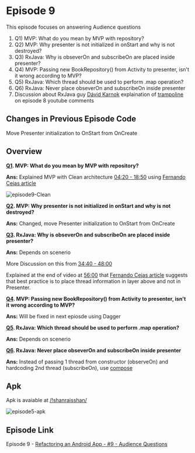 # Episode 9
This episode focuses on answering Audience questions
1. Q1) MVP: What do you mean by MVP with repository?
2. Q2) MVP: Why presenter is not initialized in onStart and why is not destroyed?
3. Q3) RxJava: Why is obseverOn and subscribeOn are placed inside presenter?
4. Q4) MVP: Passing new BookRepository() from Activity to presenter, isn't it wrong according to MVP?
5. Q5) RxJava: Which thread should be used to perform .map operation?
6. Q6) RxJava: Never place obseverOn and subscribeOn inside presenter
7. Discussion about RxJava guy [Dávid Karnok](https://www.youtube.com/user/lgc314) explaination of [trampoline](https://youtu.be/1ZOiT09UDfE?t=2299) on episode 8 youtube comments

Changes in Previous Episode Code
----
Move Presenter initialization to OnStart from OnCreate

Overview
----
**[Q1](https://youtu.be/1ZOiT09UDfE?t=145). MVP: What do you mean by MVP with repository?**

**Ans:** Explained MVP with Clean architecture [04:20 - 18:50](https://youtu.be/1ZOiT09UDfE?t=260) using [Fernando Cejas article](https://fernandocejas.com/2015/07/18/architecting-android-the-evolution/)

![episode9-Clean](https://github.com/shanraisshan/Refactoring-Android-App-Series-Overview/blob/master/Episode9/!shanraisshan/E9-Clean.png)

**[Q2](https://youtu.be/1ZOiT09UDfE?t=1129). MVP: Why presenter is not initialized in onStart and why is not destroyed?**

**Ans:** Changed, move Presenter initialization to OnStart from OnCreate

**[Q3](https://youtu.be/1ZOiT09UDfE?t=1370). RxJava: Why is obseverOn and subscribeOn are placed inside presenter?**

**Ans:** Depends on scenerio

More Discussion on this from [34:40 - 48:00](https://youtu.be/1ZOiT09UDfE?t=2080)

Explained at the end of video at [56:00](https://youtu.be/1ZOiT09UDfE?t=3360) that [Fernando Cejas article](https://fernandocejas.com/2015/07/18/architecting-android-the-evolution/) suggests that best practice is to place thread information in layer above and not in Presenter.

**[Q4](https://youtu.be/1ZOiT09UDfE?t=1758). MVP: Passing new BookRepository() from Activity to presenter, isn't it wrong according to MVP?**

**Ans:** Will be fixed in next epiosde using Dagger

**[Q5](https://youtu.be/1ZOiT09UDfE?t=1913). RxJava: Which thread should be used to perform .map operation?**

**Ans:** Depends on scenerio

**[Q6](https://youtu.be/1ZOiT09UDfE?t=2882). RxJava: Never place obseverOn and subscribeOn inside presenter**

**Ans:** Instead of passing 1 thread from constructor (observeOn) and hardcoding 2nd thread (subscribeOn), use [compose](http://blog.danlew.net/2015/03/02/dont-break-the-chain/)


Apk
----
Apk is avaiable at [/!shanraisshan/](https://github.com/shanraisshan/Refactoring-Android-App-Series-Overview/tree/master/Episode9/!shanraisshan)

![episode5-apk](https://github.com/shanraisshan/Refactoring-Android-App-Series-Overview/blob/master/Episode9/!shanraisshan/E9.png)

Episode Link
----
Episode 9 - [Refactoring an Android App - #9 - Audience Questions](https://youtu.be/1ZOiT09UDfE)
